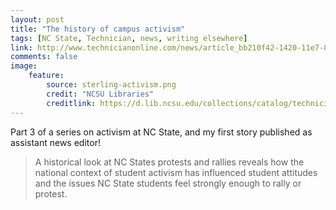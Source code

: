 ```yaml
---
layout: post
title: "The history of campus activism"
tags: [NC State, Technician, news, writing elsewhere]
link: http://www.technicianonline.com/news/article_bb210f42-1420-11e7-88e6-e7ca771fd926.html
comments: false
image:
    feature:
        source: sterling-activism.png
        credit: "NCSU Libraries"
        creditlink: https://d.lib.ncsu.edu/collections/catalog/technician-v54n79-1970-05-06
---
```


Part 3 of a series on activism at NC State, and my first story published as assistant news editor!

> A historical look at NC States protests and rallies reveals how the national context of student activism has influenced student attitudes and the issues NC State students feel strongly enough to rally or protest.